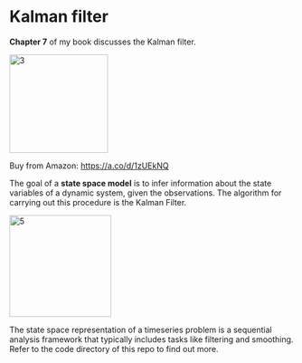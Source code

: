 
# Kalman filter

**Chapter 7** of my book discusses the Kalman filter.

<img width="174" alt="3" src="https://github.com/user-attachments/assets/6d8c55ba-1e33-48e4-976d-f69658fdb3c2">

Buy from Amazon: https://a.co/d/1zUEkNQ


The goal of a **state space model** is to infer information about the state variables of a dynamic system, given the observations. The algorithm for carrying out this procedure is the Kalman Filter.

<img width="180" alt="5" src="https://github.com/user-attachments/assets/fa9e1f16-1d4f-44bc-b576-1411e34f18c4">

The state space representation of a timeseries problem is a sequential analysis framework that typically includes tasks like filtering and smoothing.
Refer to the code directory of this repo to find out more.
